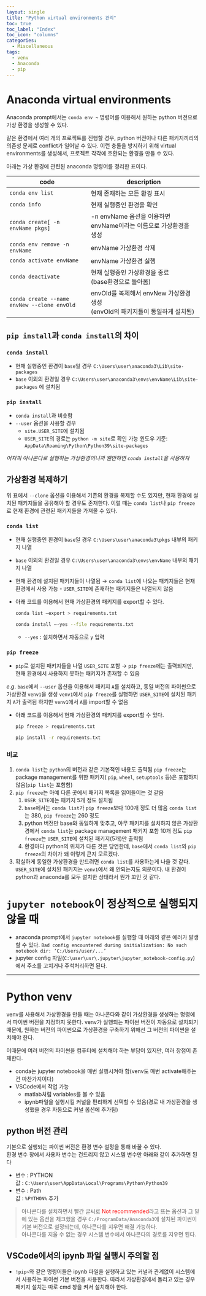 ```yaml
---
layout: single
title: "Python virtual environments 관리"
toc: true
toc_label: "Index"
toc_icon: "columns"
categories:
  - Miscellaneous
tags:
  - venv
  - Anaconda
  - pip
---
```


# Anaconda virtual environments

Anaconda prompt에서는 `conda env ~` 명령어를 이용해서 원하는 python 버전으로 가상 환경을 생성할 수 있다.

같은 환경에서 여러 개의 프로젝트를 진행할 경우, python 버전이나 다른 패키지끼리의 의존성 문제로 conflict가 일어날 수 있다. 이런 충돌을 방지하기 위해 virtual environments를 생성해서, 프로젝트 각각에 호환되는 환경을 만들 수 있다.

아래는 가상 환경에 관련된 anaconda 명령어를 정리한 표이다.

| code                                        | description                                                                     |
| ------------------------------------------- | ------------------------------------------------------------------------------- |
| `conda env list`                            | 현재 존재하는 모든 환경 표시                                                    |
| `conda info`                                | 현재 실행중인 환경을 확인                                                       |
| `conda create[ -n envName pkgs]`            | -n envName 옵션을 이용하면 envName이라는 이름으로 가상환경을 생성               |
| `conda env remove -n envName`               | envName 가상환경 삭제                                                           |
| `conda activate envName`                    | envName 가상환경 실행                                                           |
| `conda deactivate`                          | 현재 실행중인 가상환경을 종료<br>(base환경으로 돌아옴)                          |
| `conda create --name envNew --clone envOld` | envOld를 복제해서 envNew 가상환경 생성<br>(envOld의 패키지들이 동일하게 설치됨) |

## `pip install`과 `conda install`의 차이

### `conda install`

- 현재 실행중인 환경이 `base`일 경우
  `C:\Users\user\anaconda3\Lib\site-packages`
- `base` 이외의 환경일 경우
  `C:\Users\user\anaconda3\envs\envName\Lib\site-packages`
  에 설치됨

### `pip install`

- `conda install`과 비슷함
- `--user` 옵션을 사용할 경우
  - `site.USER_SITE`에 설치됨
  - `USER_SITE`의 경로는 `python -m site`로 확인 가능
    윈도우 기준:
    `AppData\Roaming\Python\Python39\site-packages`

_어차피 아나콘다로 실행하는 가상환경이니까 웬만하면 `conda install`을 사용하자_

## 가상환경 복제하기

위 표에서 `--clone` 옵션을 이용해서 기존의 환경을 복제할 수도 있지만, 현재 환경에 설치된 패키지들을 공유해야 할 경우도 존재한다. 이럴 때는 `conda list`나 `pip freeze`로 현재 환경에 관련된 패키지들을 가져올 수 있다.

### `conda list`

- 현재 실행중인 환경이 `base`일 경우
  `C:\Users\user\anaconda3\pkgs` 내부의 패키지 나열
- `base` 이외의 환경일 경우
  `C:\Users\user\anaconda3\envs\envName` 내부의 패키지 나열
- 현재 환경에 설치된 패키지들이 나열됨
  → `conda list`에 나오는 패키지들은 현재 환경에서 사용 가능 - `USER_SITE`에 존재하는 패키지들은 나열되지 않음
- 아래 코드를 이용해서 현재 가상환경의 패키지를 export할 수 있다.

  ```bash
  conda list —export > requirements.txt

  conda install —-yes --file requirements.txt
  ```

  - `--yes` : 설치하면서 자동으로 `y` 입력

### `pip freeze`

- `pip`로 설치된 패키지들을 나열
  `USER_SITE` 포함
  → `pip freeze`에는 출력되지만, 현재 환경에서 사용하지 못하는 패키지가 존재할 수 있음

$e.g.$ `base`에서 `--user` 옵션을 이용해서 패키지 `A`를 설치하고, 동일 버전의 파이썬으로 가상환경 `venv1`을 생성
`venv1`에서 `pip freeze`를 실행하면 `USER_SITE`에 설치된 패키지 `A`가 출력됨
하지만 `venv1`에서 `A`를 import할 수 없음

- 아래 코드를 이용해서 현재 가상환경의 패키지를 export할 수 있다.

  ```bash
  pip freeze > requirements.txt

  pip install -r requirements.txt
  ```

### 비교

1. `conda list`는 `python`의 버전과 같은 기본적인 내용도 출력됨
   `pip freeze`는 package management를 위한 패키지( `pip`, `wheel`, `setuptools` 등)은 포함하지 않음(`pip list`는 포함함)
2. `pip freeze`는 아예 다른 곳에서 패키지 목록을 읽어들이는 것 같음
   1. `USER_SITE`에는 패키지 5개 정도 설치됨
   2. `base`에서는 `conda list`가 `pip freeze`보다 100개 정도 더 많음
      `conda list`는 380, `pip freeze`는 260 정도
   3. python 버전만 base와 동일하게 맞추고, 아무 패키지를 설치하지 않은 가상환경에서
      `conda list`는 package management 패키지 포함 10개 정도
      `pip freeze`는 `USER_SITE`에 설치된 패키지(5개)만 출력됨
   4. 환경마다 python의 위치가 다른 것은 당연한데, `base`에서 `conda list`와 `pip freeze`의 차이가 왜 이렇게 큰지 모르겠다.
3. 확실하게 동일한 가상환경을 만드려면 `conda list`를 사용하는게 나을 것 같다.
   `USER_SITE`에 설치된 패키지는 `venv1`에서 왜 안되는지도 의문이다.
   내 환경이 python과 anaconda를 모두 설치한 상태라서 뭔가 꼬인 것 같다.

# `jupyter notebook`이 정상적으로 실행되지 않을 때

- anaconda prompt에서 `jupyter notebook`를 실행할 때 아래와 같은 에러가 발생할 수 있다.
  `Bad config encountered during initialization: No such notebook dir: ‘C:/Users/user/...’`
- jupyter config 파일(`C:\user\usr\.jupyter\jupyter_notebook-config.py`)에서 주소를 고치거나 주석처리하면 된다.

---

# Python venv

venv를 사용해서 가상환경을 만들 때는 아나콘다와 같이 가상환경을 생성하는 명령에서 파이썬 버전을 지정하지 못한다. venv가 실행되는 파이썬 버전이 자동으로 설치되기 때문에, 원하는 버전의 파이썬으로 가상환경을 구축하기 위해선 그 버전의 파이썬을 설치해야 한다.

이때문에 여러 버전의 파이썬을 컴퓨터에 설치해야 하는 부담이 있지만, 여러 장점이 존재한다.

- conda는 jupyter notebook을 매번 실행시켜야 함(venv도 매번 activate해주는 건 마찬가지이다)
- VSCode에서 작업 가능
  - matlab처럼 variables를 볼 수 있음
  - ipynb파일을 실행시킬 커널을 편리하게 선택할 수 있음(경로 내 가상환경을 생성했을 경우 자동으로 커널 옵션에 추가됨)

## python 버전 관리

기본으로 실행되는 파이썬 버전은 환경 변수 설정을 통해 바꿀 수 있다.  
환경 변수 창에서 사용자 변수는 건드리지 않고 시스템 변수만 아래와 같이 추가하면 된다

- 변수 : PYTHON  
  값 : `C:\Users\user\AppData\Local\Programs\Python\Python39`
- 변수 : Path  
  값 : `%PYTHON%` 추가

> 아나콘다를 설치하면서 빨간 글씨로 <span style="color:red">Not recommended</span>라고 뜨는 옵션과 그 밑에 있는 옵션을 체크했을 경우 `C:/ProgramData/Anaconda3`에 설치된 파이썬이 기본 버전으로 설정되는데, 아나콘다를 지우면 해결 가능하다.  
> 아나콘다를 지울 수 없는 경우 시스템 변수에서 아나콘다의 경로를 지우면 된다.

## VSCode에서의 ipynb 파일 실행시 주의할 점

- `!pip~`와 같은 명령어들은 ipynb 파일을 실행하고 있는 커널과 관계없이 시스템에서 사용하는 파이썬 기본 버전을 사용한다. 따라서 가상환경에서 돌리고 있는 경우 패키지 설치는 따로 cmd 창을 켜서 설치해야 한다.
